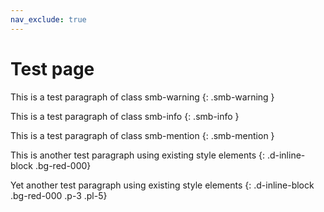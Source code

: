```yaml
---
nav_exclude: true
---
```



# Test page

This is a test paragraph of class smb-warning
{: .smb-warning }

This is a test paragraph of class smb-info
{: .smb-info }

This is a test paragraph of class smb-mention
{: .smb-mention }

This is another test paragraph using existing style elements
{: .d-inline-block .bg-red-000}

Yet another test paragraph using existing style elements
{: .d-inline-block .bg-red-000 .p-3 .pl-5}

